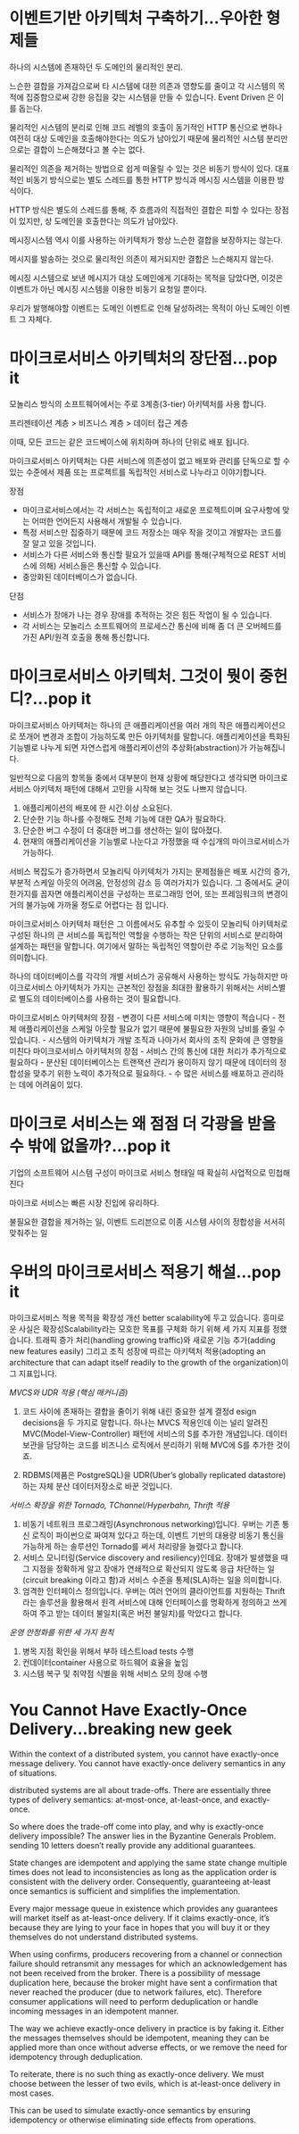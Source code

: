 이벤트기반 아키텍처 구축하기...우아한 형제들
=

하나의 시스템에 존재하던 두 도메인의 물리적인 분리.

느슨한 결합을 가져감으로써 타 시스템에 대한 의존과 영향도를 줄이고 각 시스템의 목적에 집중함으로써 강한 응집을 갖는 시스템을 만들 수 있습니다. Event Driven 은 이를 돕는다.

물리적인 시스템의 분리로 인해 코드 레벨의 호출이 동기적인 HTTP 통신으로 변하나 여전히 대상 도메인을 호출해야한다는 의도가 남아있기 때문에 물리적인 시스템 분리만으로는 결합이 느슨해졌다고 볼 수는 없다.

물리적인 의존을 제거하는 방법으로 쉽게 떠올릴 수 있는 것은 비동기 방식이 있다. 대표적인 비동기 방식으로는 별도 스레드를 통한 HTTP 방식과 메시징 시스템을 이용한 방식이다.

HTTP 방식은 별도의 스레드를 통해, 주 흐름과의 직접적인 결합은 피할 수 있다는 장점이 있지만, 상 도메인을 호출한다는 의도가 남아있다.

메시징시스템 역시 이를 사용하는 아키텍처가 항상 느슨한 결합을 보장하지는 않는다.

메시지를 발송하는 것으로 물리적인 의존이 제거되지만 결합은 느슨해지지 않는다.

메시징 시스템으로 보낸 메시지가 대상 도메인에게 기대하는 목적을 담았다면, 이것은 이벤트가 아닌 메시징 시스템을 이용한 비동기 요청일 뿐이다.

우리가 발행해야할 이벤트는 도메인 이벤트로 인해 달성하려는 목적이 아닌 도메인 이벤트 그 자체다.

마이크로서비스 아키텍처의 장단점...pop it
=
모놀리스 방식의 소프트웨어에서는 주로 3계층(3-tier) 아키텍처를 사용 합니다.

프리젠테이션 계층 > 비즈니스 계층 > 데이터 접근 계층

이때, 모든 코드는 같은 코드베이스에 위치하며 하나의 단위로 배포 됩니다.

마이크로서비스 아키텍처는 다른 서비스에 의존성이 없고 배포와 관리를 단독으로 할 수 있는 수준에서 제품 또는 프로젝트를 독립적인 서비스로 나누라고 이야기합니다.

장점
 - 마이크로서비스에서는 각 서비스는 독립적이고 새로운 프로젝트이며 요구사항에 맞는 어떠한 언어든지 사용해서 개발될 수 있습니다.
 - 특정 서비스만 집중하기 때문에 코드 저장소는 매우 작을 것이고 개발자는 코드를 잘 알고 있을 것입니다.
 - 서비스가 다른 서비스와 통신할 필요가 있을때 API를 통해(구체적으로 REST 서비스에 의해) 서비스들은 통신할 수 있습니다.
 - 중앙화된 데이터베이스가 없습니다. 


단점
- 서비스가 장애가 나는 경우 장애를 추적하는 것은 힘든 작업이 될 수 있습니다.
-  각 서비스는 모놀리스 소프트웨어의 프로세스간 통신에 비해 좀 더 큰 오버헤드를 가진 API/원격 호출을 통해 통신합니다.

마이크로서비스 아키텍처. 그것이 뭣이 중헌디?...pop it
=
마이크로서비스 아키텍처는 하나의 큰 애플리케이션을 여러 개의 작은 애플리케이션으로 쪼개어 변경과 조합이 가능하도록 만든 아키텍처를 말합니다. 애플리케이션을 특화된 기능별로 나누게 되면 자연스럽게 애플리케이션의 추상화(abstraction)가 가능해집니다. 

 일반적으로 다음의 항목들 중에서 대부분이 현재 상황에 해당한다고 생각되면 마이크로서비스 아키텍처 패턴에 대해서 고민을 시작해 보는 것도 나쁘지 않습니다.

1. 애플리케이션의 배포에 한 시간 이상 소요된다.
2. 단순한 기능 하나를 수정해도 전체 기능에 대한 QA가 필요하다.
3. 단순한 버그 수정이 더 중대한 버그를 생산하는 일이 많아졌다.
4. 현재의 애플리케이션을 기능별로 나눈다고 가정했을 때 수십개의 마이크로서비스가 가능하다.

서비스 복잡도가 증가하면서 모놀리틱 아키텍처가 가지는 문제점들은 배포 시간의 증가, 부분적 스케일 아웃의 어려움, 안정성의 감소 등 여러가지가 있습니다. 그 중에서도 굳이 한가지를 꼽자면 애플리케이션을 구성하는 프로그래밍 언어, 또는 프레임워크의 변경이 거의 불가능에 가까울 정도로 어렵다는 점 입니다.

마이크로서비스 아키텍처 패턴은 그 이름에서도 유추할 수 있듯이 모놀리틱 아키텍처로 구성된 하나의 큰 서비스를 독립적인 역할을 수행하는 작은 단위의 서비스로 분리하여 설계하는 패턴을 말합니다. 여기에서 말하는 독립적인 역할이란 주로 기능적인 요소를 의미합니다.

하나의 데이터베이스를 각각의 개별 서비스가 공유해서 사용하는 방식도 가능하지만 마이크로서비스 아키텍처가 가지는 근본적인 장점을 최대한 활용하기 위해서는 서비스별로 별도의 데이터베이스를 사용하는 것이 필요합니다. 

마이크로서비스 아키텍처의 장점
    - 변경이 다른 서비스에 미치는 영향이 적습니다
    - 전체 애플리케이션을 스케일 아웃할 필요가 없기 때문에 불필요한 자원의 낭비를 줄일 수 있습니다.
    - 시스템의 아키텍처가 개발 조직과 나아가서 회사의 조직 문화에 큰 영향을 미친다
마이크로서비스 아키텍처의 장점
    - 서비스 간의 통신에 대한 처리가 추가적으로 필요하다
    - 분산된 데이터베이스는 트랜잭션 관리가 용이하지 않기 때문에 데이터의 정합성을 맞추기 위한 노력이 추가적으로 필요하다.
    - 수 많은 서비스를 배포하고 관리하는 데에 어려움이 있다.

마이크로 서비스는 왜 점점 더 각광을 받을 수 밖에 없을까?...pop it
=
기업의 소프트웨어 시스템 구성이 마이크로 서비스 형태일 때 확실히 사업적으로 민첩해진다

마이크로 서비스는 빠른 시장 진입에 유리하다. 

불필요한 결합을 제거하는 일, 이벤트 드리븐으로 이종 시스템 사이의 정합성을 서서히 맞춰주는 일


우버의 마이크로서비스 적용기 해설...pop it
=
마이크로서비스 적용 목적을 확장성 개선 better scalability에 두고 있습니다. 흥미로운 사실은 확장성Scalability라는 모호한 목표를 구체화 하기 위해 세 가지 지표를 정했습니다. 트래픽 증가 처리(handling growing traffic)와 새로운 기능 추가(adding new features easily) 그리고 조직 성장에 따르는 아키텍처 적용(adopting an architecture that can adapt itself readily to the growth of the organization)이 그 지표입니다.

*MVCS와 UDR 적용 (핵심 매커니즘)*
1. 코드 사이에 존재하는 결합을 줄이기 위해 내린 중요한 설계 결정d esign decisions을 두 가지로 말합니다. 하나는 MVCS 적용인데 이는 널리 알려진 MVC(Model-View-Controller) 패턴에 서비스의 S를 추가한 개념입니다. 데이터 보관을 담당하는 코드를 비즈니스 로직에서 분리하기 위해 MVC에 S를 추가한 것이죠.


2. RDBMS(제품은 PostgreSQL)을 UDR(Uber’s globally replicated datastore)하는 자체 분산 데이터저장소로 바꾼 것입니다.
   
*서비스 확장을 위한 Tornado, TChannel/Hyperbahn, Thrift 적용*
1. 비동기 네트워크 프로그래밍(Asynchronous networking)입니다. 우버는 기존 통신 로직이 파이썬으로 짜여져 있다고 하는데, 이벤트 기반의 대용량 비동기 통신을 가능하게 하는 솔루션인 Tornado를 써서 처리량을 늘렸다고 합니다. 
2. 서비스 모니터링(Service discovery and resiliency)인데요. 장애가 발생했을 때 그 지점을 정확하게 알고 장애가 연쇄적으로 확산되지 않도록 응급 차단하는 일(circuit breaking 이라고 함)과 서비스 수준을 통제(SLA)하는 일을 의미합니다. 
3. 엄격한 인터페이스 정의입니다. 우버는 여러 언어의 클라이언트를 지원하는 Thrift라는 솔루션을 활용해서 원격 서비스에 대해 인터페이스를 명확하게 정의하고 쓰게 하여 주고 받는 데이터 불일치(혹은 버전 불일치)를 막았다고 합니다. 

*운영 안정화를 위한 세 가지 원칙*
1. 병목 지점 확인을 위해서 부하 테스트load tests 수행
2. 컨데이터container 사용으로 하드웨어 효율을 높임
3. 시스템 복구 및 취약점 식별을 위해 서비스 모의 장애 수행

You Cannot Have Exactly-Once Delivery...breaking new geek
=
Within the context of a distributed system, you cannot have exactly-once message delivery.
You cannot have exactly-once delivery semantics in any of situations.

distributed systems are all about trade-offs. 
There are essentially three types of delivery semantics: at-most-once, at-least-once, and exactly-once.

So where does the trade-off come into play, and why is exactly-once delivery impossible? The answer lies in the Byzantine Generals Problem. sending 10 letters doesn’t really provide any additional guarantees. 

State changes are idempotent and applying the same state change multiple times does not lead to inconsistencies as long as the application order is consistent with the delivery order. Consequently, guaranteeing at-least once semantics is sufficient and simplifies the implementation.

Every major message queue in existence which provides any guarantees will market itself as at-least-once delivery. If it claims exactly-once, it’s because they are lying to your face in hopes that you will buy it or they themselves do not understand distributed systems. 

When using confirms, producers recovering from a channel or connection failure should retransmit any messages for which an acknowledgement has not been received from the broker. There is a possibility of message duplication here, because the broker might have sent a confirmation that never reached the producer (due to network failures, etc). Therefore consumer applications will need to perform deduplication or handle incoming messages in an idempotent manner.

The way we achieve exactly-once delivery in practice is by faking it. Either the messages themselves should be idempotent, meaning they can be applied more than once without adverse effects, or we remove the need for idempotency through deduplication.

To reiterate, there is no such thing as exactly-once delivery. We must choose between the lesser of two evils, which is at-least-once delivery in most cases. 

 This can be used to simulate exactly-once semantics by ensuring idempotency or otherwise eliminating side effects from operations.
